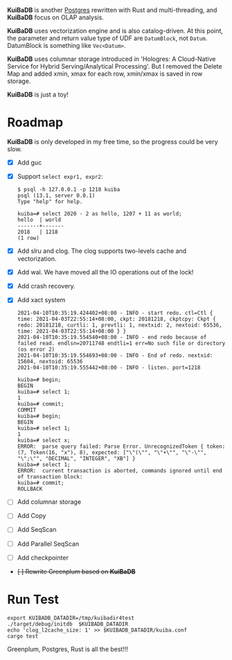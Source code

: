 
**KuiBaDB** is another [Postgres](http://www.postgresql.org) rewritten with Rust and multi-threading, and **KuiBaDB** focus on OLAP analysis.

**KuiBaDB** uses vectorization engine and is also catalog-driven. At this point, the parameter and return value type of UDF are `DatumBlock`, not `Datum`. DatumBlock is something like `Vec<Datum>`.

**KuiBaDB** uses columnar storage introduced in 'Hologres: A Cloud-Native Service for Hybrid Serving/Analytical Processing'. But I removed the Delete Map and added xmin, xmax for each row, xmin/xmax is saved in row storage.

**KuiBaDB** is just a toy!

# Roadmap

**KuiBaDB** is only developed in my free time, so the progress could be very slow.

-   [x] Add guc
-   [x] Support `select expr1, expr2`:

    ```
    $ psql -h 127.0.0.1 -p 1218 kuiba
    psql (13.1, server 0.0.1)
    Type "help" for help.

    kuiba=# select 2020 - 2 as hello, 1207 + 11 as world;
    hello  | world
    -------+-------
    2018   | 1218
    (1 row)
    ```
-   [x] Add slru and clog. The clog supports two-levels cache and vectorization.
-   [x] Add wal. We have moved all the IO operations out of the lock!
-   [x] Add crash recovery.
-   [x] Add xact system

    ```
    2021-04-10T10:35:19.424402+08:00 - INFO - start redo. ctl=Ctl { time: 2021-04-03T22:55:14+08:00, ckpt: 20181218, ckptcpy: Ckpt { redo: 20181218, curtli: 1, prevtli: 1, nextxid: 2, nextoid: 65536, time: 2021-04-03T22:55:14+08:00 } }
    2021-04-10T10:35:19.554540+08:00 - INFO - end redo because of failed read. endlsn=20711748 endtli=1 err=No such file or directory (os error 2)
    2021-04-10T10:35:19.554693+08:00 - INFO - End of redo. nextxid: 15604, nextoid: 65536
    2021-04-10T10:35:19.555442+08:00 - INFO - listen. port=1218

    kuiba=# begin;
    BEGIN
    kuiba=# select 1;
    1
    kuiba=# commit;
    COMMIT
    kuiba=# begin;
    BEGIN
    kuiba=# select 1;
    1
    kuiba=# select x;
    ERROR:  parse query failed: Parse Error. UnrecognizedToken { token: (7, Token(16, "x"), 8), expected: ["\"(\"", "\"+\"", "\"-\"", "\";\"", "DECIMAL", "INTEGER", "XB"] }
    kuiba=# select 1;
    ERROR:  current transaction is aborted, commands ignored until end of transaction block:
    kuiba=# commit;
    ROLLBACK
    ```

-   [ ] Add columnar storage

-   [ ] Add Copy

-   [ ] Add SeqScan

-   [ ] Add Parallel SeqScan

-   [ ] Add checkpointer

-   ~~[ ] Rewrite Greenplum based on **KuiBaDB**~~

# Run Test

```
export KUIBADB_DATADIR=/tmp/kuibadir4test
./target/debug/initdb  $KUIBADB_DATADIR
echo 'clog_l2cache_size: 1' >> $KUIBADB_DATADIR/kuiba.conf
cargo test
```

Greenplum, Postgres, Rust is all the best!!!
